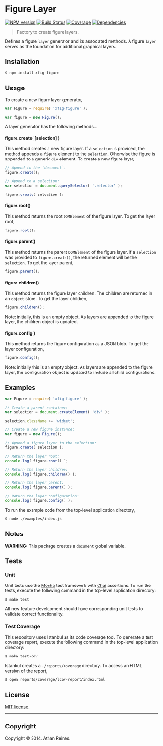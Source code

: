Figure Layer
============
[![NPM version][npm-image]][npm-url] [![Build Status][travis-image]][travis-url] [![Coverage][coveralls-image]][coveralls-url] [![Dependencies][dependencies-image]][dependencies-url]

> Factory to create figure layers.

Defines a figure `layer` generator and its associated methods. A figure `layer` serves as the foundation for additional graphical layers.



## Installation

``` bash
$ npm install xfig-figure
```

## Usage

To create a new figure layer generator,

``` javascript
var Figure = require( 'xfig-figure' );

var figure = new Figure();
```

A layer generator has the following methods...


#### figure.create( [selection] )

This method creates a new figure layer. If a `selection` is provided, the method appends a `figure` element to the `selection`. Otherwise the figure is appended to a generic `div` element. To create a new figure layer,

``` javascript
// Append to the `document`:
figure.create();

// Append to a selection:
var selection = document.querySelector( '.selector' );

figure.create( selection );
``` 

#### figure.root()

This method returns the root `DOMElement` of the figure layer. To get the layer root,

``` javascript
figure.root();
```


#### figure.parent()

This method returns the parent `DOMElement` of the figure layer. If a `selection` was provided to `figure.create()`, the returned element will be the `selection`. To get the layer parent,

``` javascript
figure.parent();
```


#### figure.children()

This method returns the figure layer children. The children are returned in an `object` store. To get the layer children,

``` javascript
figure.children();
```

Note: initially, this is an empty object. As layers are appended to the figure layer, the children object is updated.


#### figure.config()

This method returns the figure configuration as a JSON blob. To get the layer configuration,

``` javascript
figure.config();
```

Note: initially this is an empty object. As layers are appended to the figure layer, the configuration object is updated to include all child configurations.


## Examples

``` javascript
var Figure = require( 'xfig-figure' );

// Create a parent container:
var selection = document.createElement( 'div' );

selection.className += 'widget';

// Create a new figure instance:
var figure = new Figure();

// Append a figure layer to the selection:
figure.create( selection );

// Return the layer root:
console.log( figure.root() );

// Return the layer children:
console.log( figure.children() );

// Return the layer parent:
console.log( figure.parent() );

// Return the layer configuration:
console.log( figure.config() );
```

To run the example code from the top-level application directory,

``` bash
$ node ./examples/index.js
```


## Notes

__WARNING:__ This package creates a `document` global variable.


## Tests

### Unit

Unit tests use the [Mocha](http://visionmedia.github.io/mocha) test framework with [Chai](http://chaijs.com) assertions. To run the tests, execute the following command in the top-level application directory:

``` bash
$ make test
```

All new feature development should have corresponding unit tests to validate correct functionality.


### Test Coverage

This repository uses [Istanbul](https://github.com/gotwarlost/istanbul) as its code coverage tool. To generate a test coverage report, execute the following command in the top-level application directory:

``` bash
$ make test-cov
```

Istanbul creates a `./reports/coverage` directory. To access an HTML version of the report,

``` bash
$ open reports/coverage/lcov-report/index.html
```


## License

[MIT license](http://opensource.org/licenses/MIT). 


---
## Copyright

Copyright &copy; 2014. Athan Reines.



[npm-image]: http://img.shields.io/npm/v/xfig-figure.svg
[npm-url]: https://npmjs.org/package/xfig-figure

[travis-image]: http://img.shields.io/travis/figure-io/figure/master.svg
[travis-url]: https://travis-ci.org/figure-io/figure

[coveralls-image]: https://img.shields.io/coveralls/figure-io/figure/master.svg
[coveralls-url]: https://coveralls.io/r/figure-io/figure?branch=master

[dependencies-image]: http://img.shields.io/david/figure-io/figure.svg
[dependencies-url]: https://david-dm.org/figure-io/figure

[dev-dependencies-image]: http://img.shields.io/david/dev/figure-io/figure.svg
[dev-dependencies-url]: https://david-dm.org/dev/figure-io/figure

[github-issues-image]: http://img.shields.io/github/issues/figure-io/figure.svg
[github-issues-url]: https://github.com/figure-io/figure/issues